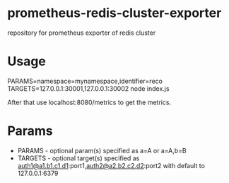 # prometheus-redis-cluster-exporter
repository for prometheus exporter of redis cluster

# Usage
PARAMS=namespace=mynamespace,identifier=reco TARGETS=127.0.0.1:30001,127.0.0.1:30002 node index.js

After that use localhost:8080/metrics to get the metrics.

# Params
  - PARAMS - optional param(s) specified as a=A or a=A,b=B
  - TARGETS - optional target(s) specified as auth1@a1.b1.c1.d1:port1,auth2@a2.b2.c2.d2:port2 with default to 127.0.0.1:6379

